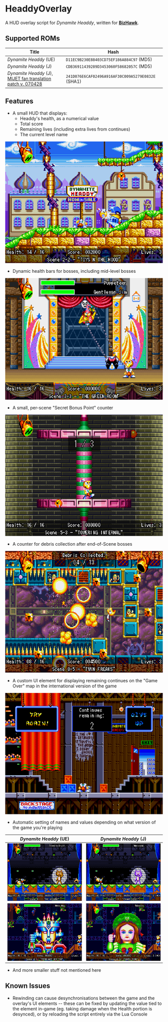 # HeaddyOverlay
A HUD overlay script for _Dynamite Headdy_, written for [**BizHawk**](https://github.com/TASEmulators/BizHawk).

## Supported ROMs
| Title | Hash |
| - | - |
| _Dynamite Headdy_ (UE) | `D11EC9B230E88403CD75EF186A884C97` (MD5) |
| _Dynamite Headdy_ (J) | `CDB36911439289D3453060F58682057C` (MD5) |
| _Dynamite Headdy_ (J), [MIJET fan translation patch v. 070428](https://archive.org/details/dynamite-headdy-jap-eng-translation) | `241D076E6CAF02496A916AF30C009A5279E0832E` (SHA1) |

## Features
- A small HUD that displays:
  - Headdy's health, as a numerical value
  - Total score
  - Remaining lives (including extra lives from continues)
  - The current level name

![MainHUD](repoAssets/readme_mainhud.png)

- Dynamic health bars for bosses, including mid-level bosses

![BossHealth](repoAssets/readme_bosshealth.png)

- A small, per-scene "Secret Bonus Point" counter

![SecretBonusPopUp](repoAssets/readme_secretbonuspopup.png)

- A counter for debris collection after end-of-Scene bosses

![DebrisPickup](repoAssets/readme_debrispickup.png)

- A custom UI element for displaying remaining continues on the "Game Over" map in the international version of the game

![GameOverContinues](repoAssets/readme_gameover_continues.png)

- Automatic setting of names and values depending on what version of the game you're playing

| _Dynamite Headdy_ (UE) | _Dynamite Headdy_ (J) |
| :-: | :-: |
| ![](repoAssets/readme_versioncomp_01_u.png) | ![](repoAssets/readme_versioncomp_01_j.png) |
| ![](repoAssets/readme_versioncomp_02_u.png) | ![](repoAssets/readme_versioncomp_02_j.png) |

- And more smaller stuff not mentioned here

## Known Issues
- Rewinding can cause desynchronisations between the game and the overlay's UI elements -- these can be fixed by updating the value tied to the element in-game (eg. taking damage when the Health portion is desynced), or by reloading the script entirely via the Lua Console
